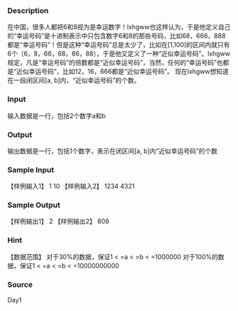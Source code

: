 
### Description
在中国，很多人都把6和8视为是幸运数字！lxhgww也这样认为，于是他定义自己的“幸运号码”是十进制表示中只包含数字6和8的那些号码，比如68，666，888都是“幸运号码”！但是这种“幸运号码”总是太少了，比如在[1,100]的区间内就只有6个（6，8，66，68，86，88），于是他又定义了一种“近似幸运号码”。lxhgww规定，凡是“幸运号码”的倍数都是“近似幸运号码”，当然，任何的“幸运号码”也都是“近似幸运号码”，比如12，16，666都是“近似幸运号码”。
现在lxhgww想知道在一段闭区间[a, b]内，“近似幸运号码”的个数。

### Input
输入数据是一行，包括2个数字a和b

### Output
输出数据是一行，包括1个数字，表示在闭区间[a, b]内“近似幸运号码”的个数

### Sample Input
【样例输入1】
1 10
【样例输入2】
1234 4321

### Sample Output
【样例输出1】
2
【样例输出2】
809

### Hint
【数据范围】
   对于30%的数据，保证1 < =a < =b < =1000000
   对于100%的数据，保证1 < =a < =b < =10000000000

### Source
Day1
